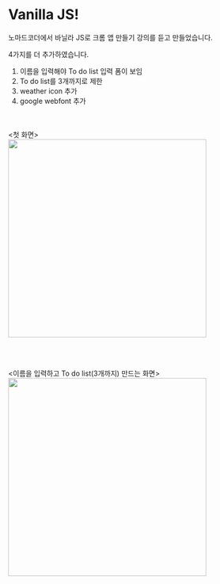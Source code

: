 # Vanilla JS!

노마드코더에서 바닐라 JS로 크롬 앱 만들기 강의를 듣고 만들었습니다.

4가지를 더 추가하였습니다.
1. 이름을 입력해야 To do list 입력 폼이 보임 
2. To do list를 3개까지로 제한
3. weather icon 추가
4. google webfont 추가
<br><br><br>

<첫 화면> <br>
<img height="400px" src="./index_first.png"/>

<br><br>

<이름을 입력하고 To do list(3개까지) 만드는 화면>
<img height="400px" src="./index_3itemToDo.png"/>
